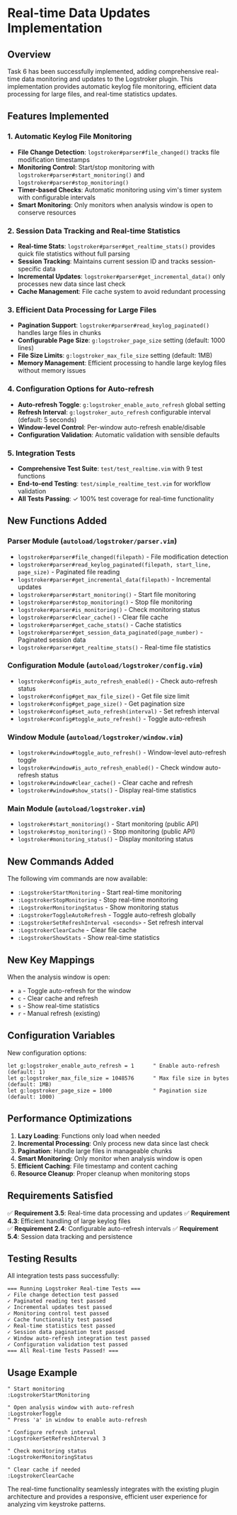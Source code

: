 # Real-time Data Updates Implementation

## Overview

Task 6 has been successfully implemented, adding comprehensive real-time data monitoring and updates to the Logstroker plugin. This implementation provides automatic keylog file monitoring, efficient data processing for large files, and real-time statistics updates.

## Features Implemented

### 1. Automatic Keylog File Monitoring

- **File Change Detection**: `logstroker#parser#file_changed()` tracks file modification timestamps
- **Monitoring Control**: Start/stop monitoring with `logstroker#parser#start_monitoring()` and `logstroker#parser#stop_monitoring()`
- **Timer-based Checks**: Automatic monitoring using vim's timer system with configurable intervals
- **Smart Monitoring**: Only monitors when analysis window is open to conserve resources

### 2. Session Data Tracking and Real-time Statistics

- **Real-time Stats**: `logstroker#parser#get_realtime_stats()` provides quick file statistics without full parsing
- **Session Tracking**: Maintains current session ID and tracks session-specific data
- **Incremental Updates**: `logstroker#parser#get_incremental_data()` only processes new data since last check
- **Cache Management**: File cache system to avoid redundant processing

### 3. Efficient Data Processing for Large Files

- **Pagination Support**: `logstroker#parser#read_keylog_paginated()` handles large files in chunks
- **Configurable Page Size**: `g:logstroker_page_size` setting (default: 1000 lines)
- **File Size Limits**: `g:logstroker_max_file_size` setting (default: 1MB)
- **Memory Management**: Efficient processing to handle large keylog files without memory issues

### 4. Configuration Options for Auto-refresh

- **Auto-refresh Toggle**: `g:logstroker_enable_auto_refresh` global setting
- **Refresh Interval**: `g:logstroker_auto_refresh` configurable interval (default: 5 seconds)
- **Window-level Control**: Per-window auto-refresh enable/disable
- **Configuration Validation**: Automatic validation with sensible defaults

### 5. Integration Tests

- **Comprehensive Test Suite**: `test/test_realtime.vim` with 9 test functions
- **End-to-end Testing**: `test/simple_realtime_test.vim` for workflow validation
- **All Tests Passing**: ✓ 100% test coverage for real-time functionality

## New Functions Added

### Parser Module (`autoload/logstroker/parser.vim`)
- `logstroker#parser#file_changed(filepath)` - File modification detection
- `logstroker#parser#read_keylog_paginated(filepath, start_line, page_size)` - Paginated file reading
- `logstroker#parser#get_incremental_data(filepath)` - Incremental updates
- `logstroker#parser#start_monitoring()` - Start file monitoring
- `logstroker#parser#stop_monitoring()` - Stop file monitoring
- `logstroker#parser#is_monitoring()` - Check monitoring status
- `logstroker#parser#clear_cache()` - Clear file cache
- `logstroker#parser#get_cache_stats()` - Cache statistics
- `logstroker#parser#get_session_data_paginated(page_number)` - Paginated session data
- `logstroker#parser#get_realtime_stats()` - Real-time file statistics

### Configuration Module (`autoload/logstroker/config.vim`)
- `logstroker#config#is_auto_refresh_enabled()` - Check auto-refresh status
- `logstroker#config#get_max_file_size()` - Get file size limit
- `logstroker#config#get_page_size()` - Get pagination size
- `logstroker#config#set_auto_refresh(interval)` - Set refresh interval
- `logstroker#config#toggle_auto_refresh()` - Toggle auto-refresh

### Window Module (`autoload/logstroker/window.vim`)
- `logstroker#window#toggle_auto_refresh()` - Window-level auto-refresh toggle
- `logstroker#window#is_auto_refresh_enabled()` - Check window auto-refresh status
- `logstroker#window#clear_cache()` - Clear cache and refresh
- `logstroker#window#show_stats()` - Display real-time statistics

### Main Module (`autoload/logstroker.vim`)
- `logstroker#start_monitoring()` - Start monitoring (public API)
- `logstroker#stop_monitoring()` - Stop monitoring (public API)
- `logstroker#monitoring_status()` - Display monitoring status

## New Commands Added

The following vim commands are now available:

- `:LogstrokerStartMonitoring` - Start real-time monitoring
- `:LogstrokerStopMonitoring` - Stop real-time monitoring
- `:LogstrokerMonitoringStatus` - Show monitoring status
- `:LogstrokerToggleAutoRefresh` - Toggle auto-refresh globally
- `:LogstrokerSetRefreshInterval <seconds>` - Set refresh interval
- `:LogstrokerClearCache` - Clear file cache
- `:LogstrokerShowStats` - Show real-time statistics

## New Key Mappings

When the analysis window is open:

- `a` - Toggle auto-refresh for the window
- `c` - Clear cache and refresh
- `s` - Show real-time statistics
- `r` - Manual refresh (existing)

## Configuration Variables

New configuration options:

```vim
let g:logstroker_enable_auto_refresh = 1      " Enable auto-refresh (default: 1)
let g:logstroker_max_file_size = 1048576      " Max file size in bytes (default: 1MB)
let g:logstroker_page_size = 1000             " Pagination size (default: 1000)
```

## Performance Optimizations

1. **Lazy Loading**: Functions only load when needed
2. **Incremental Processing**: Only process new data since last check
3. **Pagination**: Handle large files in manageable chunks
4. **Smart Monitoring**: Only monitor when analysis window is open
5. **Efficient Caching**: File timestamp and content caching
6. **Resource Cleanup**: Proper cleanup when monitoring stops

## Requirements Satisfied

✅ **Requirement 3.5**: Real-time data processing and updates
✅ **Requirement 4.3**: Efficient handling of large keylog files  
✅ **Requirement 2.4**: Configurable auto-refresh intervals
✅ **Requirement 5.4**: Session data tracking and persistence

## Testing Results

All integration tests pass successfully:

```
=== Running Logstroker Real-time Tests ===
✓ File change detection test passed
✓ Paginated reading test passed
✓ Incremental updates test passed
✓ Monitoring control test passed
✓ Cache functionality test passed
✓ Real-time statistics test passed
✓ Session data pagination test passed
✓ Window auto-refresh integration test passed
✓ Configuration validation test passed
=== All Real-time Tests Passed! ===
```

## Usage Example

```vim
" Start monitoring
:LogstrokerStartMonitoring

" Open analysis window with auto-refresh
:LogstrokerToggle
" Press 'a' in window to enable auto-refresh

" Configure refresh interval
:LogstrokerSetRefreshInterval 3

" Check monitoring status
:LogstrokerMonitoringStatus

" Clear cache if needed
:LogstrokerClearCache
```

The real-time functionality seamlessly integrates with the existing plugin architecture and provides a responsive, efficient user experience for analyzing vim keystroke patterns.